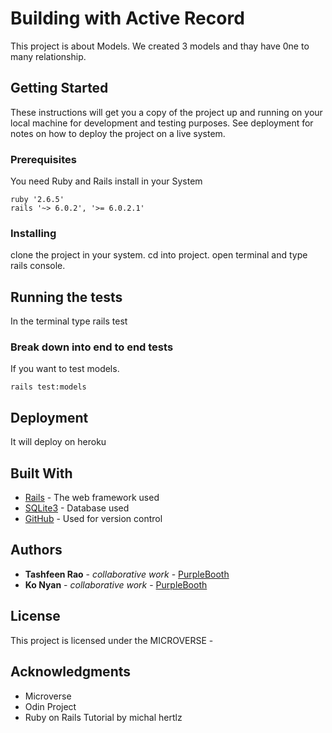 # Building with Active Record

This project is about Models. We created 3 models and thay have 0ne to many relationship.

## Getting Started

These instructions will get you a copy of the project up and running on your local machine for development and testing purposes. See deployment for notes on how to deploy the project on a live system.

### Prerequisites

You need Ruby and Rails install in your System

```
ruby '2.6.5'
rails '~> 6.0.2', '>= 6.0.2.1'

```

### Installing

clone the project in your system.
cd into project.
open terminal and type rails console.

## Running the tests

In the terminal type rails test

### Break down into end to end tests

If you want to test models.

```
rails test:models
```

## Deployment

It will deploy on heroku

## Built With

- [Rails](https://rubyonrails.org/) - The web framework used
- [SQLite3](https://www.sqlite.org/index.html) - Database used
- [GitHub](https://github.com/) - Used for version control

## Authors

- **Tashfeen Rao** - _collaborative work_ - [PurpleBooth](https://github.com/TashfeenRao)
- **Ko Nyan** - _collaborative work_ - [PurpleBooth](https://github.com/Konyan)

## License

This project is licensed under the MICROVERSE -

## Acknowledgments

- Microverse
- Odin Project
- Ruby on Rails Tutorial by michal hertlz
